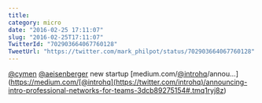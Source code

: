 ```yaml
---
title: 
category: micro
date: "2016-02-25 17:11:07"
slug: "2016-02-25T17:11:07"
TwitterId: "702903664067760128"
TweetUrl: "https://twitter.com/mark_philpot/status/702903664067760128"
---
```


[@cymen](https://twitter.com/cymen)
[@aeisenberger](https://twitter.com/aeisenberger) new startup
[medium.com/[@introhq](https://twitter.com/introhq)/annou…](<https://medium.com/[@introhq](https://twitter.com/introhq)/announcing-intro-professional-networks-for-teams-3dcb89275154#.tmq1ryj8z>)
